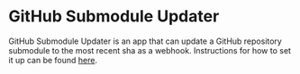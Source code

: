 # GitHub Submodule Updater

GitHub Submodule Updater is an app that can update a GitHub repository submodule to the most recent sha as a webhook. Instructions for how to set it up can be found [here](https://www.transposit.com/blog/2019.08.22-github_submodule/).

